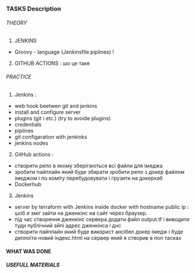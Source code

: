 ### TASK5 Description

###### THEORY
1. JENKINS
  - Groovy - language  (Jenkinsfile piplines) ! 
2. GITHUB ACTIONS : шо це таке

###### PRACTICE
1. Jenkins : 
 - web hook beetwen git and jenkins  
 - install and configure server
 - plugins (git i etc.)  (try to avoide plugins)
 - credentials
 - piplines  
 - git configaration with jenkinks
 - jenkins nodes 

2. GitHub actions : 
- створити репо в якому зберігаються всі файли для імеджа 
- зробити пайплайн який буде збирати зробити репо з докер файлом імеджом і по коміту перебудовувати і грузити на докерхаб
- Dockerhub 

3. Jenkins
- server by terraform with Jenkins inside docker with hostname public ip : шоб я зміг зайти на дженкінс на сайт через браузер.
- під час створення дженкінс сервера додати файл output.tf і виводити туди публічний айпі адрес дженкінса і днс 
- створити пайплайн який буде використ ансібел докер імедж і буде деплоїти новий індекс.html на сервер який я створив в поп тасках 


#### WHAT WAS DONE

##### USEFULL MATERIALS
